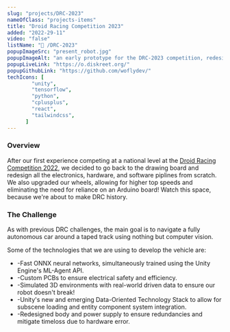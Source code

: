 ```yaml
---
slug: "projects/DRC-2023"
nameOfClass: "projects-items"
title: "Droid Racing Competition 2023"
added: "2022-29-11"
video: "false"
listName: "🤖 /DRC-2023"
popupImageSrc: "present_robot.jpg"
popupImageAlt: "an early prototype for the DRC-2023 competition, redesigned and refactored!"
popupLiveLink: "https://o.diskreet.org/"
popupGithubLink: "https://github.com/woflydev/"
techIcons: [
        "unity",
        "tensorflow",
        "python",
        "cplusplus",
        "react",
        "tailwindcss",
      ]
---
```


<style>
.customimg {
  display: block;
  margin-left: auto;
  margin-right: auto;
  width: 25%;
}
</style>


### Overview

After our first experience competing at a national level at the <a href="https://qutrobotics.com/droid-racing-challenge/" target="_blank" rel="noopener"><span>Droid Racing Competition 2022</span></a>, 
we decided to go back to the drawing board and redesign all the electronics, hardware, and software piplines from scratch. We also upgraded our wheels, allowing for higher top speeds and eliminating the need for reliance on an Arduino board! Watch this space, because we're about to make DRC history.

### The Challenge

As with previous DRC challenges, the main goal is to navigate a fully autonomous car around a taped track using nothing but computer vision.

Some of the technologies that we are using to develop the vehicle are:
<ul>
<li>-Fast ONNX neural networks, simultaneously trained using the Unity Engine's ML-Agent API.</li>
<li>-Custom PCBs to ensure electrical safety and efficiency.</li>
<li>-Simulated 3D environments with real-world driven data to ensure our robot doesn't break!</li>
<li>-Unity's new and emerging Data-Oriented Technology Stack to allow for subscene loading and entity component system integration.</li>
<li>-Redesigned body and power supply to ensure redundancies and mitigate timeloss due to hardware error.</li>
</ul>